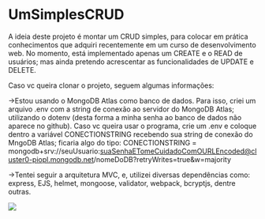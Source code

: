 # UmSimplesCRUD
A ideia deste projeto é montar um CRUD simples, para colocar em prática conhecimentos que adquiri recentemente em um curso de desenvolvimento web. No momento, está implementado apenas um CREATE e o READ de usuários; mas ainda pretendo acrescentar as funcionalidades de UPDATE e DELETE.

Caso vc queira clonar o projeto, seguem algumas informações:

  ->Estou usando o MongoDB Atlas como banco de dados. Para isso, criei um arquivo .env com a string de conexão ao servidor do MongoDB Atlas; utilizando o dotenv (desta forma a minha senha ao banco de dados não aparece no github). Caso vc queira usar o programa, crie um .env e coloque dentro a variável CONECTIONSTRING recebendo sua string de conexão do MngoDB Atlas; ficaria algo do tipo: CONECTIONSTRING = mongodb+srv://seuUsuario:suaSenhaETomeCuidadoComOURLEncoded@cluster0-piopl.mongodb.net/nomeDoDB?retryWrites=true&w=majority
  
  ->Tentei seguir a arquitetura MVC, e, utilizei diversas dependências como: express, EJS, helmet, mongoose, validator, webpack, bcryptjs, dentre outras.
  
  [![](http://img.youtube.com/vi/5kpXwQSLuH8/0.jpg)](http://www.youtube.com/watch?v=5kpXwQSLuH8 "CRUD simples com NodeJS")
  
  
